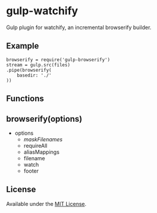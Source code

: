 gulp-watchify
==============
Gulp plugin for watchify, an incremental browserify builder.

## Example
````
browserify = require('gulp-browserify')
stream = gulp.src(files)
.pipe(browserify(
	basedir: './'
))
````

## Functions

## browserify(options)
* options
  * _maskFilenames_
  * requireAll
  * aliasMappings
  * filename
  * watch
  * footer

## License
Available under the [MIT License](LICENSE.md).
